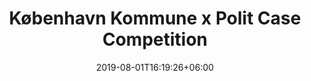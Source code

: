 ---
title: "København Kommune x Polit Case Competition"
thumbnail: "/images/project/København-Kommune.png"
video_url: "https://www.youtube.com/embed/GWaX39ytAm8"
date: 2019-08-01T16:19:26+06:00
draft: false
description: "this is meta description"
---